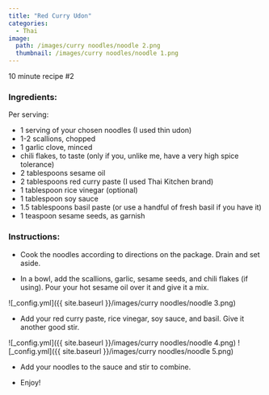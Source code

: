 ```yaml
---
title: "Red Curry Udon"
categories:
  - Thai
image:
  path: /images/curry noodles/noodle 2.png
  thumbnail: /images/curry noodles/noodle 1.png
---
```


10 minute recipe #2

### Ingredients:

Per serving:

* 1 serving of your chosen noodles (I used thin udon)
* 1-2 scallions, chopped
* 1 garlic clove, minced
* chili flakes, to taste (only if you, unlike me, have a very high spice tolerance)
* 2 tablespoons sesame oil
* 2 tablespoons red curry paste (I used Thai Kitchen brand)
* 1 tablespoon rice vinegar (optional)
* 1 tablespoon soy sauce
* 1.5 tablespoons basil paste (or use a handful of fresh basil if you have it)
* 1 teaspoon sesame seeds, as garnish


### Instructions:

* Cook the noodles according to directions on the package. Drain and set aside.

* In a bowl, add the scallions, garlic, sesame seeds, and chili flakes (if using). Pour your hot sesame oil over it and give it a mix.

![_config.yml]({{ site.baseurl }}/images/curry noodles/noodle 3.png)

* Add your red curry paste, rice vinegar, soy sauce, and basil. Give it another good stir.

![_config.yml]({{ site.baseurl }}/images/curry noodles/noodle 4.png)
![_config.yml]({{ site.baseurl }}/images/curry noodles/noodle 5.png)

* Add your noodles to the sauce and stir to combine. 

* Enjoy!
